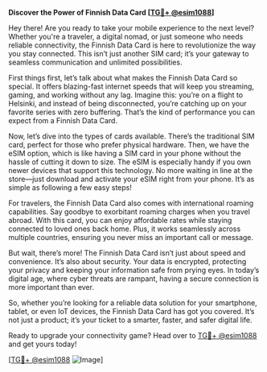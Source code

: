 **Discover the Power of Finnish Data Card [[TG💪+ @esim1088](https://t.me/s/esim1088)]**

Hey there! Are you ready to take your mobile experience to the next level? Whether you're a traveler, a digital nomad, or just someone who needs reliable connectivity, the Finnish Data Card is here to revolutionize the way you stay connected. This isn’t just another SIM card; it’s your gateway to seamless communication and unlimited possibilities.

First things first, let’s talk about what makes the Finnish Data Card so special. It offers blazing-fast internet speeds that will keep you streaming, gaming, and working without any lag. Imagine this: you’re on a flight to Helsinki, and instead of being disconnected, you’re catching up on your favorite series with zero buffering. That’s the kind of performance you can expect from a Finnish Data Card. 

Now, let’s dive into the types of cards available. There’s the traditional SIM card, perfect for those who prefer physical hardware. Then, we have the eSIM option, which is like having a SIM card in your phone without the hassle of cutting it down to size. The eSIM is especially handy if you own newer devices that support this technology. No more waiting in line at the store—just download and activate your eSIM right from your phone. It’s as simple as following a few easy steps!

For travelers, the Finnish Data Card also comes with international roaming capabilities. Say goodbye to exorbitant roaming charges when you travel abroad. With this card, you can enjoy affordable rates while staying connected to loved ones back home. Plus, it works seamlessly across multiple countries, ensuring you never miss an important call or message.

But wait, there’s more! The Finnish Data Card isn’t just about speed and convenience. It’s also about security. Your data is encrypted, protecting your privacy and keeping your information safe from prying eyes. In today’s digital age, where cyber threats are rampant, having a secure connection is more important than ever.

So, whether you’re looking for a reliable data solution for your smartphone, tablet, or even IoT devices, the Finnish Data Card has got you covered. It’s not just a product; it’s your ticket to a smarter, faster, and safer digital life.

Ready to upgrade your connectivity game? Head over to [TG💪+ @esim1088](https://t.me/s/esim1088) and get yours today! 

[[TG💪+ @esim1088](https://t.me/s/esim1088) ![Image](https://i.postimg.cc/Y0z9fWf4/image.png)]